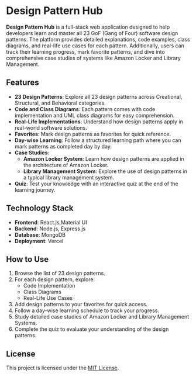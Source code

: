 
# Design Pattern Hub

**Design Pattern Hub** is a full-stack web application designed to help developers learn and master all 23 GoF (Gang of Four) software design patterns. The platform provides detailed explanations, code examples, class diagrams, and real-life use cases for each pattern. Additionally, users can track their learning progress, mark favorite patterns, and dive into comprehensive case studies of systems like Amazon Locker and Library Management.

## Features

- **23 Design Patterns**: Explore all 23 design patterns across Creational, Structural, and Behavioral categories.
- **Code and Class Diagrams**: Each pattern comes with code implementation and UML class diagrams for easy comprehension.
- **Real-Life Implementations**: Understand how design patterns apply in real-world software solutions.
- **Favorites**: Mark design patterns as favorites for quick reference.
- **Day-wise Learning**: Follow a structured learning path where you can mark patterns as completed day by day.
- **Case Studies**:
  - **Amazon Locker System**: Learn how design patterns are applied in the architecture of Amazon Locker.
  - **Library Management System**: Explore the use of design patterns in a typical library management system.
- **Quiz**: Test your knowledge with an interactive quiz at the end of the learning journey.

## Technology Stack

- **Frontend**: React.js,Material UI
- **Backend**: Node.js, Express.js
- **Database**: MongoDB
- **Deployment**: Vercel

## How to Use

1. Browse the list of 23 design patterns.
2. For each design pattern, explore:
   - Code Implementation
   - Class Diagrams
   - Real-Life Use Cases
3. Add design patterns to your favorites for quick access.
4. Follow a day-wise learning schedule to track your progress.
5. Study detailed case studies of Amazon Locker and Library Management Systems.
6. Complete the quiz to evaluate your understanding of the design patterns.



## License

This project is licensed under the [MIT License](LICENSE).
